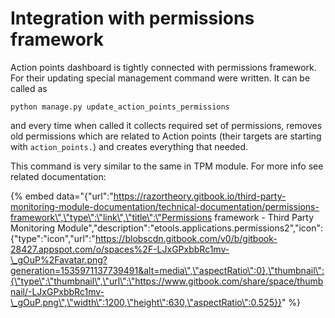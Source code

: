# Integration with permissions framework

Action points dashboard is tightly connected with permissions framework. For their updating special management command were written. It can be called as

```text
python manage.py update_action_points_permissions
```

and every time when called it collects required set of permissions, removes old permissions which are related to Action points \(their targets are starting with `action_points.`\) and creates everything that needed.

This command is very similar to the same in TPM module. For more info see related documentation:

{% embed data="{\"url\":\"https://razortheory.gitbook.io/third-party-monitoring-module-documentation/technical-documentation/permissions-framework\",\"type\":\"link\",\"title\":\"Permissions framework - Third Party Monitoring Module\",\"description\":\"etools.applications.permissions2\",\"icon\":{\"type\":\"icon\",\"url\":\"https://blobscdn.gitbook.com/v0/b/gitbook-28427.appspot.com/o/spaces%2F-LJxGPxbbRc1mv-\_gOuP%2Favatar.png?generation=1535971137739491&alt=media\",\"aspectRatio\":0},\"thumbnail\":{\"type\":\"thumbnail\",\"url\":\"https://www.gitbook.com/share/space/thumbnail/-LJxGPxbbRc1mv-\_gOuP.png\",\"width\":1200,\"height\":630,\"aspectRatio\":0.525}}" %}



